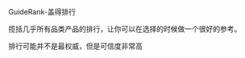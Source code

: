 GuideRank-盖得排行

揽括几乎所有品类产品的排行，让你可以在选择的时候做一个很好的参考。

排行可能并不是最权威，但是可信度非常高



































































